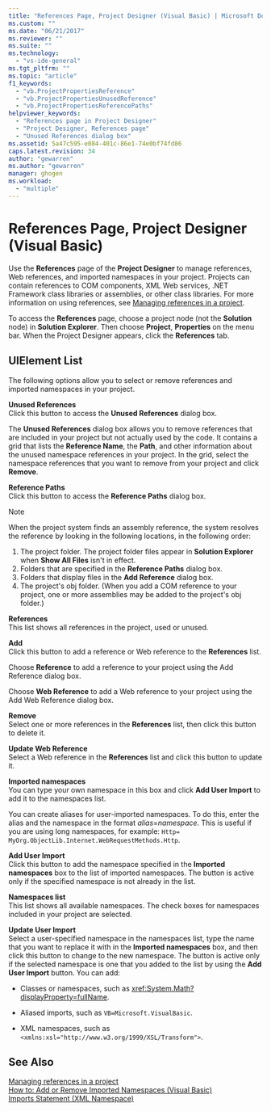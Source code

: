```yaml
---
title: "References Page, Project Designer (Visual Basic) | Microsoft Docs"
ms.custom: ""
ms.date: "06/21/2017"
ms.reviewer: ""
ms.suite: ""
ms.technology: 
  - "vs-ide-general"
ms.tgt_pltfrm: ""
ms.topic: "article"
f1_keywords: 
  - "vb.ProjectPropertiesReference"
  - "vb.ProjectPropertiesUnusedReference"
  - "vb.ProjectPropertiesReferencePaths"
helpviewer_keywords: 
  - "References page in Project Designer"
  - "Project Designer, References page"
  - "Unused References dialog box"
ms.assetid: 5a47c595-e084-401c-86e1-74e0bf74fd86
caps.latest.revision: 34
author: "gewarren"
ms.author: "gewarren"
manager: ghogen
ms.workload: 
  - "multiple"
---
```

# References Page, Project Designer (Visual Basic)
Use the **References** page of the **Project Designer** to manage references, Web references, and imported namespaces in your project. Projects can contain references to COM components, XML Web services, .NET Framework class libraries or assemblies, or other class libraries. For more information on using references, see [Managing references in a project](../../ide/managing-references-in-a-project.md).  

 To access the **References** page, choose a project node (not the **Solution** node) in **Solution Explorer**. Then choose **Project**, **Properties** on the menu bar. When the Project Designer appears, click the **References** tab.  

## UIElement List  
 The following options allow you to select or remove references and imported namespaces in your project.  

 **Unused References**  
 Click this button to access the **Unused References** dialog box.  

 The **Unused References** dialog box allows you to remove references that are included in your project but not actually used by the code. It contains a grid that lists the **Reference Name**, the **Path**, and other information about the unused namespace references in your project. In the grid, select the namespace references that you want to remove from your project and click **Remove**.  

 **Reference Paths**  
 Click this button to access the **Reference Paths** dialog box.  

> [!NOTE]
>  When the project system finds an assembly reference, the system resolves the reference by looking in the following locations, in the following order:  
>   
>  1.  The project folder. The project folder files appear in **Solution Explorer** when **Show All Files** isn't in effect.  
> 2.  Folders that are specified in the **Reference Paths** dialog box.  
> 3.  Folders that display files in the **Add Reference** dialog box.  
> 4.  The project's obj folder. (When you add a COM reference to your project, one or more assemblies may be added to the project's obj folder.)  

 **References**  
 This list shows all references in the project, used or unused.  

 **Add**  
 Click this button to add a reference or Web reference to the **References** list.  

 Choose **Reference** to add a reference to your project using the Add Reference dialog box.  

 Choose **Web Reference** to add a Web reference to your project using the Add Web Reference dialog box.  

 **Remove**  
 Select one or more references in the **References** list, then click this button to delete it.  

 **Update Web Reference**  
 Select a Web reference in the **References** list and click this button to update it.  

 **Imported namespaces**  
 You can type your own namespace in this box and click **Add User Import** to add it to the namespaces list.  

 You can create aliases for user-imported namespaces. To do this, enter the alias and the namespace in the format *alias*=*namespace*. This is useful if you are using long namespaces, for example: `Http= MyOrg.ObjectLib.Internet.WebRequestMethods.Http`.  

 **Add User Import**  
 Click this button to add the namespace specified in the **Imported namespaces** box to the list of imported namespaces. The button is active only if the specified namespace is not already in the list.  

 **Namespaces list**  
 This list shows all available namespaces. The check boxes for namespaces included in your project are selected.  

 **Update User Import**  
 Select a user-specified namespace in the namespaces list, type the name that you want to replace it with in the **Imported namespaces** box, and then click this button to change to the new namespace. The button is active only if the selected namespace is one that you added to the list by using the **Add User Import** button. You can add:  

-   Classes or namespaces, such as <xref:System.Math?displayProperty=fullName>.  

-   Aliased imports, such as `VB=Microsoft.VisualBasic`.  

-   XML namespaces, such as `<xmlns:xsl="http://www.w3.org/1999/XSL/Transform">`.  

## See Also  
 [Managing references in a project](../../ide/managing-references-in-a-project.md)   
 [How to: Add or Remove Imported Namespaces (Visual Basic)](../../ide/how-to-add-or-remove-imported-namespaces-visual-basic.md)   
 [Imports Statement (XML Namespace)](/dotnet/visual-basic/language-reference/statements/imports-statement-xml-namespace)
